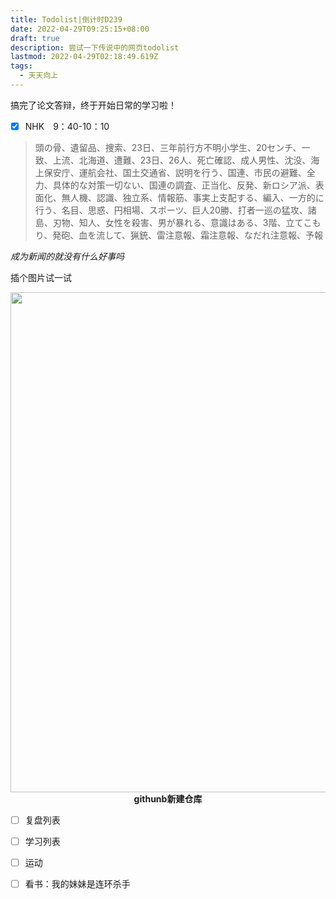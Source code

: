 ```yaml
---
title: Todolist|倒计时D239
date: 2022-04-29T09:25:15+08:00
draft: true
description: 尝试一下传说中的网页todolist
lastmod: 2022-04-29T02:18:49.619Z
tags:
  - 天天向上
---
```

搞完了论文答辩，终于开始日常的学习啦！

- [x] NHK　9：40-10：10

> 頭の骨、遺留品、捜索、23日、三年前行方不明小学生、20センチ、一致、上流、北海道、遭難、23日、26人、死亡確認、成人男性、沈没、海上保安庁、運航会社、国土交通省、説明を行う、国連、市民の避難、全力、具体的な対策一切ない、国連の調査、正当化、反発、新ロシア派、表面化、無人機、認識、独立系、情報筋、事実上支配する、編入、一方的に行う、名目、思惑、円相場、スポーツ、巨人20勝、打者一巡の猛攻、諸島、刃物、知人、女性を殺害、男が暴れる、意識はある、3階、立てこもり、発砲、血を流して、猟銃、雷注意報、霜注意報、なだれ注意報、予報

*成为新闻的就没有什么好事吗*

插个图片试一试
<center>
<img width="800" src="/static/uploads/178.png>
<div style="color:black;"> <b> githunb新建仓库</b></div>
</center>

- [ ] 复盘列表
- [ ] 学习列表
- [ ] 运动
- [ ] 看书：我的妹妹是连环杀手

